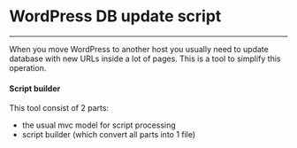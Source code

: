 # WordPress DB update script
---
When you move WordPress to another host you usually need to update database with new URLs inside a lot of pages.
This is a tool to simplify this operation. 

#### Script builder

This tool consist of 2 parts:

- the usual mvc model for script processing
- script builder (which convert all parts into 1 file)
